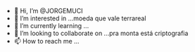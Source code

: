 - 👋 Hi, I’m @JORGEMUCI
- 👀 I’m interested in ...moeda que vale terrareal
- 🌱 I’m currently learning ...
- 💞️ I’m looking to collaborate on ...pra monta está criptografia
- 📫 How to reach me ...

<!---
JORGEMUCI/JORGEMUCI is a ✨ special ✨ repository because its `README.md` (this file) appears on your GitHub profile.
You can click the Preview link to take a look at your changes.
--->
